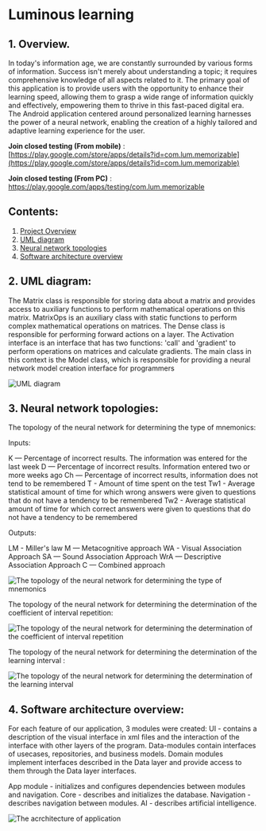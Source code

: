 # **Luminous learning**

## **1. Overview.**

In today's information age, we are constantly surrounded by various forms of information. Success isn't merely about understanding a topic; it requires comprehensive knowledge of all aspects related to it. The primary goal of this application is to provide users with the opportunity to enhance their learning speed, allowing them to grasp a wide range of information quickly and effectively, empowering them to thrive in this fast-paced digital era. The Android application centered around personalized learning harnesses the power of a neural network, enabling the creation of a highly tailored and adaptive learning experience for the user.

**Join closed testing (From mobile)** : [https://play.google.com/store/apps/details?id=com.lum.memorizable](https://play.google.com/store/apps/details?id=com.lum.memorizable)

**Join closed testing (From PC)** : https://play.google.com/apps/testing/com.lum.memorizable

## **Contents:**

1. [Project Overview](#1-overview)
2. [UML diagram](#2-uml-diagram)
3. [Neural network topologies](#3-to-be-diagram)
4. [Software architecture overview](#4-software-architecture-overview)

## **2. UML diagram:**

The Matrix class is responsible for storing data about a matrix and provides access to auxiliary functions to perform mathematical operations on this matrix. MatrixOps is an auxiliary class with static functions to perform complex mathematical operations on matrices. The Dense class is responsible for performing forward actions on a layer. The Activation interface is an interface that has two functions: 'call' and 'gradient' to perform operations on matrices and calculate gradients. The main class in this context is the Model class, which is responsible for providing a neural network model creation interface for programmers

![UML diagram](Documentation/images/ClassesUML.png)

## **3. Neural network topologies:**

The topology of the neural network for determining the type of mnemonics:

Inputs:

K — Percentage of incorrect results. The information was entered for the last week
D — Percentage of incorrect results. Information entered two or more weeks ago
Ch — Percentage of incorrect results, information does not tend to be remembered
T - Amount of time spent on the test
Tw1 - Average statistical amount of time for which wrong answers were given to questions that do not have a tendency to be remembered
Tw2 - Average statistical amount of time for which correct answers were given to questions that do not have a tendency to be remembered

Outputs:

LM - Miller's law
M — Metacognitive approach
WA - Visual Association Approach
SA — Sound Association Approach
WrA — Descriptive Association Approach
C — Combined approach

![The topology of the neural network for determining the type of mnemonics](Documentation/images/Mnemo-type-topology.png)

The topology of the neural network for determining the determination of the coefficient of interval repetition:

![The topology of the neural network for determining the determination of the coefficient of interval repetition](Documentation/images/Mnemo-type-topology-repeating.png)

The topology of the neural network for determining the determination of the learning interval :

![The topology of the neural network for determining the determination of the learning interval ](Documentation/images/Mnemo-type-topology-repeating-time.png)

## **4. Software architecture overview:**

For each feature of our application, 3 modules were created:
UI - contains a description of the visual interface in xml files and the interaction of the interface with other layers of the program. Data-modules contain interfaces of usecases, repositories, and business models.
Domain modules implement interfaces described in the Data layer and provide access to them through the Data layer interfaces.

App module - initializes and configures dependencies between modules and navigation.
Core - describes and initializes the database.
Navigation - describes navigation between modules.
AI - describes artificial intelligence.

![The acrchitecture of application ](Documentation/images/architecture.jpg)
